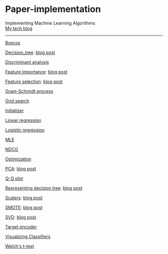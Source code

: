 # Paper-implementation
Implementing Machine Learning Algorithms  
[My tech blog](https://ywkim92.github.io/)  
- - -  
[Boxcox](https://github.com/ywkim92/Paper-implementation/blob/main/Boxcox.ipynb)

[Decision_tree](https://github.com/ywkim92/Paper-implementation/blob/main/Decision_tree.ipynb): [blog post](https://ywkim92.github.io/machine_learning/decision_tree/)

[Discriminant analysis](https://github.com/ywkim92/Paper-implementation/blob/main/Discriminant_analysis.ipynb)

[Feature importance](https://github.com/ywkim92/Paper-implementation/blob/main/Feature_importance.ipynb): [blog post](https://ywkim92.github.io/machine_learning/feature_importance/)

[Feature selection](https://github.com/ywkim92/Paper-implementation/blob/main/Feature_selection.ipynb): [blog post](https://ywkim92.github.io/machine_learning/feature_selection/)

[Gram-Schmidt process](https://github.com/ywkim92/Paper-implementation/blob/main/Gram-Schmidt_process.ipynb)

[Grid search](https://github.com/ywkim92/Paper-implementation/blob/main/GridSearchCV.ipynb)

[Initializer](https://github.com/ywkim92/Paper-implementation/blob/main/Initializer.ipynb)

[Linear regression](https://github.com/ywkim92/Paper-implementation/blob/main/Linear_regression.ipynb)

[Logistic regression](https://github.com/ywkim92/Paper-implementation/blob/main/Logistic_regression.ipynb)

[MLE](https://github.com/ywkim92/Paper-implementation/blob/main/MLE.ipynb)

[NDCG](https://github.com/ywkim92/Paper-implementation/blob/main/nDCG.ipynb)

[Optimization](https://github.com/ywkim92/Paper-implementation/blob/main/Optimization.ipynb)

[PCA](https://github.com/ywkim92/Paper-implementation/blob/main/Paper%20implementation_PCA.ipynb): [blog post](https://ywkim92.github.io/machine_learning/PCA/)

[Q-Q plot](https://github.com/ywkim92/Paper-implementation/blob/main/QQplot.ipynb)

[Representing decision tree](https://github.com/ywkim92/Paper-implementation/blob/main/Representing_decision_tree.ipynb): [blog post](https://ywkim92.github.io/machine_learning/decision_tree/)

[Scalers](https://github.com/ywkim92/Paper-implementation/blob/main/Scalers.ipynb): [blog post](https://ywkim92.github.io/machine_learning/scalers/)

[SMOTE](https://github.com/ywkim92/Paper-implementation/blob/main/Paper%20implementation_SMOTE_with_pca_visualization.ipynb): [blog post](https://ywkim92.github.io/machine_learning/SMOTE/)

[SVD](https://github.com/ywkim92/Paper-implementation/blob/main/SVD_implementation.ipynb): [blog post](https://ywkim92.github.io/machine_learning/SVD/)

[Target encoder](https://github.com/ywkim92/Paper-implementation/blob/main/Target_encoder.ipynb)

[Visualizing Classifiers](https://github.com/ywkim92/Paper-implementation/blob/main/Visualizing_Classifiers.ipynb)

[Welch's t-test](https://github.com/ywkim92/Paper-implementation/blob/main/Welch_ttest.ipynb)